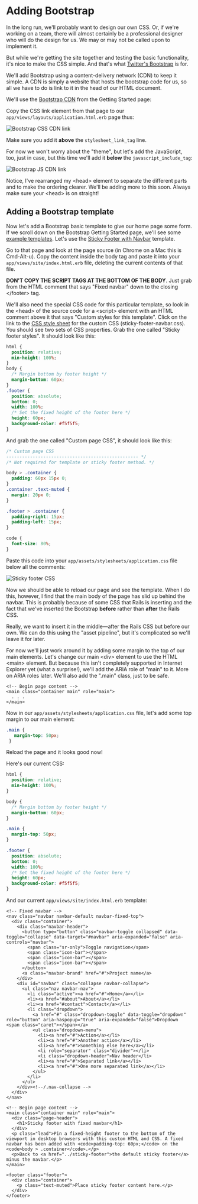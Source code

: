 # Adding Bootstrap

In the long run, we'll probably want to design our own CSS. Or, if we're working on a team, there will almost certainly be a professional designer who will do the design for us. We may or may not be called upon to implement it.

But while we're getting the site together and testing the basic functionality, it's nice to make the CSS simple. And that's what [Twitter's Bootstrap](http://getbootstrap.com/) is for.

We'll add Bootstrap using a content-delivery network (CDN) to keep it simple. A CDN is simply a website that hosts the bootstrap code for us, so all we have to do is link to it in the head of our HTML document.

We'll use the [Bootstrap CDN](http://getbootstrap.com/getting-started/) from the Getting Started page:

Copy the CSS link element from that page to our `app/views/layouts/application.html.erb` page thus:

![Bootstrap CSS CDN link](/images/bootstrap-css-cdn-link.png)

Make sure you add it **above** the `stylesheet_link_tag` line.

For now we won't worry about the "theme", but let's add the JavaScript, too, just in case, but this time we'll add it **below** the `javascript_include_tag`:

![Bootstrap JS CDN link](/images/bootstrap-js-cdn-link.png)

Notice, I've rearranged my &lt;head&gt; element to separate the different parts and to make the ordering clearer. We'll be adding more to this soon. Always make sure your &lt;head&gt; is on straight!

## Adding a Bootstrap template

Now let's add a Bootstrap basic template to give our home page some form. If we scroll down on the Bootstrap Getting Started page, we'll see some [example templates](http://getbootstrap.com/getting-started/#examples). Let's use the [Sticky Footer with Navbar](http://getbootstrap.com/examples/sticky-footer-navbar/) template.

Go to that page and look at the page source (in Chrome on a Mac this is Cmd-Alt-u). Copy the content inside the body tag and paste it into your `app/views/site/index.html.erb` file, deleting the current contents of that file.

**DON'T COPY THE SCRIPT TAGS AT THE BOTTOM OF THE BODY**. Just grab from the HTML comment that says "Fixed navbar" down to the closing &lt;/footer&gt; tag.

We'll also need the special CSS code for this particular template, so look in the &lt;head&gt; of the source code for a &lt;script&gt; element with an HTML comment above it that says "Custom styles for this template". Click on the link to the [CSS style sheet](http://getbootstrap.com/examples/sticky-footer-navbar/sticky-footer-navbar.css) for the custom CSS (sticky-footer-navbar.css). You should see two sets of CSS properties. Grab the one called "Sticky footer styles". It should look like this:

```css
html {
  position: relative;
  min-height: 100%;
}
body {
  /* Margin bottom by footer height */
  margin-bottom: 60px;
}
.footer {
  position: absolute;
  bottom: 0;
  width: 100%;
  /* Set the fixed height of the footer here */
  height: 60px;
  background-color: #f5f5f5;
}
```

And grab the one called "Custom page CSS", it should look like this:

```css
/* Custom page CSS
-------------------------------------------------- */
/* Not required for template or sticky footer method. */

body > .container {
  padding: 60px 15px 0;
}
.container .text-muted {
  margin: 20px 0;
}

.footer > .container {
  padding-right: 15px;
  padding-left: 15px;
}

code {
  font-size: 80%;
}
```

Paste this code into your `app/assets/stylesheets/application.css` file below all the comments:

![Sticky footer CSS](/images/sticky-footer-css.png)

Now we should be able to reload our page and see the template. When I do this, however, I find that the main body of the page has slid up behind the navbar. This is probably because of some CSS that Rails is inserting and the fact that we've inserted the Bootstrap **before** rather than **after** the Rails CSS.

Really, we want to insert it in the middle&mdash;after the Rails CSS but before our own. We can do this using the "asset pipeline", but it's complicated so we'll leave it for later.

For now we'll just work around it by adding some margin to the top of our main elements. Let's change our main &lt;div&gt; element to use the HTML &lt;main&gt; element. But because this isn't completely supported in Internet Explorer yet (what a surprise!), we'll add the ARIA role of "main" to it. More on ARIA roles later. We'll also add the ".main" class, just to be safe.

```erb
<!-- Begin page content -->
<main class="container main" role="main">
  . . .
</main>
```

Now in our `app/assets/stylesheets/application.css` file, let's add some top margin to our main element:

```css
.main {
   margin-top: 50px;
 }
```

Reload the page and it looks good now!

Here's our current CSS:

```css
html {
  position: relative;
  min-height: 100%;
}

body {
  /* Margin bottom by footer height */
  margin-bottom: 60px;
}

.main {
  margin-top: 50px;
}

.footer {
  position: absolute;
  bottom: 0;
  width: 100%;
  /* Set the fixed height of the footer here */
  height: 60px;
  background-color: #f5f5f5;
}
```

And our current `app/views/site/index.html.erb` template:

```erb
<!-- Fixed navbar -->
<nav class="navbar navbar-default navbar-fixed-top">
  <div class="container">
    <div class="navbar-header">
      <button type="button" class="navbar-toggle collapsed" data-toggle="collapse" data-target="#navbar" aria-expanded="false" aria-controls="navbar">
        <span class="sr-only">Toggle navigation</span>
        <span class="icon-bar"></span>
        <span class="icon-bar"></span>
        <span class="icon-bar"></span>
      </button>
      <a class="navbar-brand" href="#">Project name</a>
    </div>
    <div id="navbar" class="collapse navbar-collapse">
      <ul class="nav navbar-nav">
        <li class="active"><a href="#">Home</a></li>
        <li><a href="#about">About</a></li>
        <li><a href="#contact">Contact</a></li>
        <li class="dropdown">
          <a href="#" class="dropdown-toggle" data-toggle="dropdown" role="button" aria-haspopup="true" aria-expanded="false">Dropdown <span class="caret"></span></a>
          <ul class="dropdown-menu">
            <li><a href="#">Action</a></li>
            <li><a href="#">Another action</a></li>
            <li><a href="#">Something else here</a></li>
            <li role="separator" class="divider"></li>
            <li class="dropdown-header">Nav header</li>
            <li><a href="#">Separated link</a></li>
            <li><a href="#">One more separated link</a></li>
          </ul>
        </li>
      </ul>
    </div><!--/.nav-collapse -->
  </div>
</nav>

<!-- Begin page content -->
<main class="container main" role="main">
  <div class="page-header">
    <h1>Sticky footer with fixed navbar</h1>
  </div>
  <p class="lead">Pin a fixed-height footer to the bottom of the viewport in desktop browsers with this custom HTML and CSS. A fixed navbar has been added with <code>padding-top: 60px;</code> on the <code>body > .container</code>.</p>
  <p>Back to <a href="../sticky-footer">the default sticky footer</a> minus the navbar.</p>
</main>

<footer class="footer">
  <div class="container">
    <p class="text-muted">Place sticky footer content here.</p>
  </div>
</footer>
```
